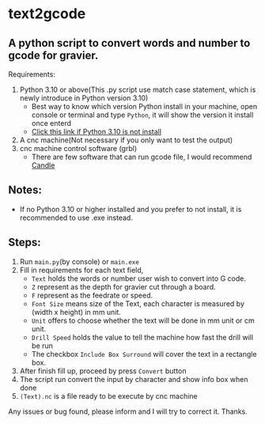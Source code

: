 # text2gcode

## A python script to convert words and number to gcode for gravier. 

Requirements:
1. Python 3.10 or above(This .py script use match case statement, which is newly introduce in Python version 3.10)
    - Best way to know which version Python install in your machine, open console or terminal and type `Python`, it will show the version it install once enterd
    - [Click this link if Python 3.10 is not install](https://www.python.org/downloads/release/python-3100/)
2. A cnc machine(Not necessary if you only want to test the output)
3. cnc machine control software (grbl)
    - There are few software that can run gcode file, I would recommend [Candle](https://github.com/Denvi/Candle)
## Notes:
  - If no Python 3.10 or higher installed and you prefer to not install, it is recommended to use .exe instead.
## Steps:
 1. Run `main.py`(by console) or `main.exe`
 2. Fill in requirements for each text field,
    - `Text` holds the words or number user wish to convert into G code.
    - `Z` represent as the depth for gravier cut through a board.
    - `F` represent as the feedrate or speed.
    - `Font Size` means size of the Text, each character is measured by (width x height) in mm unit.
    - `Unit` offers to choose whether the text will be done in mm unit or cm unit. 
    - `Drill Speed` holds the value to tell the machine how fast the drill will be run
    - The checkbox `Include Box Surround` will cover the text in a rectangle box.
  3. After finish fill up, proceed by press `Convert` button
  4. The script run convert the input by character and show info box when done
  5. `(Text).nc` is a file ready to be execute by cnc machine
  
Any issues or bug found, please inform and I will try to correct it. 
Thanks. 
